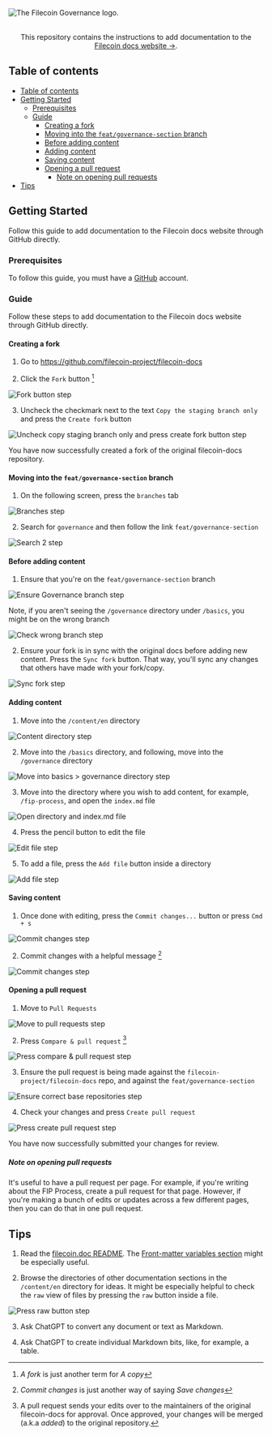 <picture align="center">
  <source media="(prefers-color-scheme: dark)" srcset="./static/images/logos/filecoin-governance-logo-dark-scheme.svg">
  <source media="(prefers-color-scheme: light)" srcset="./static/images/logos/filecoin-governance-logo-light-scheme.svg">
  <img alt="The Filecoin Governance logo." src="./static/images/logos/filecoin-governance-logo-dark-scheme.svg">
</picture>

<br />
<br />

<p align="center">This repository contains the instructions to add documentation to the <a href="https://docs.filecoin.io/">Filecoin docs website →</a>.

<!-- TABLE OF CONTENTS -->
## Table of contents

- [Table of contents](#table-of-contents)
- [Getting Started](#getting-started)
  - [Prerequisites](#prerequisites)
  - [Guide](#guide)
    - [Creating a fork](#creating-a-fork)
    - [Moving into the `feat/governance-section` branch](#moving-into-the-featgovernance-section-branch)
    - [Before adding content](#before-adding-content)
    - [Adding content](#adding-content)
    - [Saving content](#saving-content)
    - [Opening a pull request](#opening-a-pull-request)
      - [Note on opening pull requests](#note-on-opening-pull-requests)
- [Tips](#tips)
<!-- /TABLE OF CONTENTS -->



<!-- GETTING STARTED-->
## Getting Started

Follow this guide to add documentation to the Filecoin docs website through GitHub directly.<!-- /GETTING STARTED-->



<!-- PREREQUISITES -->
### Prerequisites

To follow this guide, you must have a [GitHub](https://github.com/) account.
<!-- /PREREQUISITES -->



<!-- GUIDE -->
### Guide

Follow these steps to add documentation to the Filecoin docs website through GitHub directly.

#### Creating a fork

1. Go to https://github.com/filecoin-project/filecoin-docs

2. Click the `Fork` button [^1]

![Fork button step](./static/images/guide/fork-button-step-governance-guide.png)

3. Uncheck the checkmark next to the text `Copy the staging branch only` and press the `Create fork` button

![Uncheck copy staging branch only and press create fork button step](./static/images/guide/uncheck-copy-branch-create-fork-step-governance-docs.png)

You have now successfully created a fork of the original filecoin-docs repository.

#### Moving into the `feat/governance-section` branch

1. On the following screen, press the `branches` tab

![Branches step](./static/images/guide/branches-step-governance-docs.png)

2. Search for `governance` and then follow the link `feat/governance-section`

![Search 2 step](./static/images/guide/search-2-step-governance-docs.png)

#### Before adding content

1. Ensure that you're on the  `feat/governance-section` branch

![Ensure Governance branch step](./static/images/guide/ensure-governance-branch-step.png)

Note, if you aren't seeing the `/governance` directory under `/basics`, you might be on the wrong branch

![Check wrong branch step](./static/images/guide/check-wrong-branch-step.png)

2. Ensure your fork is in sync with the original docs before adding new content. Press the `Sync fork` button. That way, you'll sync any changes that others have made with your fork/copy.

![Sync fork step](./static/images/guide/sync-fork-step.png)

#### Adding content

1. Move into the `/content/en` directory

![Content directory step](./static/images/guide/content-directory-step-governance-docs.png)

2. Move into the `/basics` directory, and following, move into the `/governance` directory

![Move into basics > governance directory step](./static/images/guide/move-into-basics-governance-directory.png)

3. Move into the directory where you wish to add content, for example, `/fip-process`, and open the `index.md` file

![Open directory and index.md file](./static/images/guide/open-section-index-file-step.png)

4. Press the pencil button to edit the file

![Edit file step](./static/images/guide/edit-file-step.png)

5. To add a file, press the `Add file` button inside a directory

![Add file step](./static/images/guide/add-file-step.png)

#### Saving content

1. Once done with editing, press the `Commit changes...` button or press `Cmd + s`

![Commit changes step](./static/images/guide/commit-changes-step.png)

2. Commit changes with a helpful message [^2]

![Commit changes step](./static/images/guide/commit-message-step.png)

#### Opening a pull request

1. Move to `Pull Requests`

![Move to pull requests step](./static/images/guide/move-to-pull-requests-step.png)

2. Press `Compare & pull request` [^3]

![Press compare & pull request step](./static/images/guide/press-compare-pull-request-step.png)

3. Ensure the pull request is being made against the `filecoin-project/filecoin-docs` repo, and against the `feat/governance-section`

![Ensure correct base repositories step](./static/images/guide/ensure-correct-base-repositories-step.png)

4. Check your changes and press `Create pull request`

![Press create pull request step](./static/images/guide/press-create-pull-request-step.png)

You have now successfully submitted your changes for review.

##### Note on opening pull requests

It's useful to have a pull request per page. For example, if you're writing about the FIP Process, create a pull request for that page. However, if you're making a bunch of edits or updates across a few different pages, then you can do that in one pull request.
<!-- /GUIDE -->



<!-- TIPS -->
## Tips

1. Read the [filecoin.doc README](https://github.com/filecoin-project/filecoin-docs). The [Front-matter variables section](https://github.com/filecoin-project/filecoin-docs#front-matter-variables) might be especially useful.

2. Browse the directories of other documentation sections in the `/content/en` directory for ideas. It might be especially helpful to check the `raw` view of files by pressing the `raw` button inside a file.

![Press raw button step](./static/images/guide/raw-button-step.png)

3. Ask ChatGPT to convert any document or text as Markdown.

4. Ask ChatGPT to create individual Markdown bits, like, for example, a table.
<!-- /TIPS -->



[^1]: _A fork_ is just another term for _A copy_

[^2]: _Commit changes_ is just another way of saying _Save changes_

[^3]: A pull request sends your edits over to the maintainers of the original filecoin-docs for approval. Once approved, your changes will be merged (a.k.a _added_) to the original repository.

